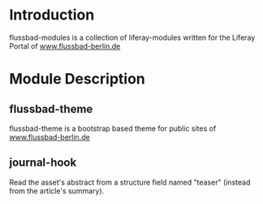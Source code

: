 # Introduction
flussbad-modules is a collection of liferay-modules written for the Liferay Portal of www.flussbad-berlin.de
# Module Description
## flussbad-theme
flussbad-theme is a bootstrap based theme for public sites of www.flussbad-berlin.de
## journal-hook
Read the asset's abstract from a structure field named "teaser" (instead from the article's summary).
